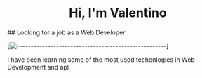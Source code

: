<h1 align="center">Hi, I'm Valentino</h1>
## Looking for a job as a Web Developer

[![-----------------------------------------------------](
https://raw.githubusercontent.com/andreasbm/readme/master/assets/lines/aqua.png)]

I have been learning some of the most used techonlogies in Web Development and apl
